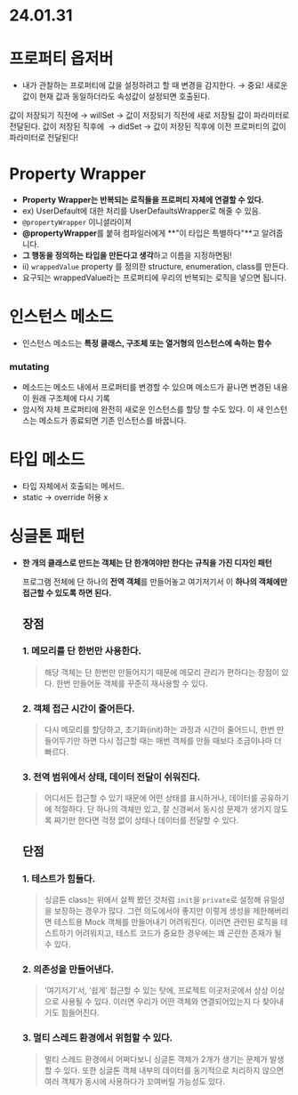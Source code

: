 # 24.01.31

# 프로퍼티 옵저버

- 내가 관찰하는 프로퍼티에 값을 설정하려고 할 때 변경을 감지한다.
→ 중요! 새로운 값이 현재 값과 동일하더라도 속성값이 설정되면 호출된다.

값이 저장되기 직전에 → willSet → 값이 저장되기 직전에 새로 저장될 값이 파라미터로 전달된다.
값이 저장된 직후에  → didSet → 값이 저장된 직후에 이전 프로퍼티의 값이 파라미터로 전달된다!

# **Property Wrapper**

- **Property Wrapper는 반복되는 로직들을 프로퍼티 자체에 연결할 수 있다.**
- ex) UserDefault에 대한 처리를 UserDefaultsWrapper로 해줄 수 있음.
- `@propertyWrapper` 이니셜라이져
- **@propertyWrapper**를 붙혀 컴파일러에게 **"이 타입은 특별하다"**고 알려줍니다.
- **그 행동을 정의하는 타입을 만든다고 생각**하고 이름을 지정하면됨!
- ii) `wrappedValue` property 를 정의한 structure, enumeration, class를 만든다.
- 요구되는 wrappedValue라는 프로퍼티에 우리의 반복되는 로직을 넣으면 됩니다.

# 인스턴스 메소드

- 인스턴스 메소드는 **특정 클래스, 구조체 또는 열거형의 인스턴스에 속하는 함수**

### mutating

- 메소드는 메소드 내에서 프로퍼티를 변경할 수 있으며 메소드가 끝나면 변경된 내용이 원래 구조체에 다시 기록
- 암시적 자체 프로퍼티에 완전히 새로운 인스턴스를 할당 할 수도 있다. 이 새 인스턴스는 메소드가 종료되면 기존 인스턴스를 바꿉니다.

# 타입 메소드

- 타입 자체에서 호출되는 메서드.
- static → override 허용 x

# 싱글톤 패턴

- **한 개의 클래스로 만드는 객체는 단 한개여야만 한다는 규칙을 가진 디자인 패턴**
    
    프로그램 전체에 단 하나의 **전역 객체**를 만들어놓고 여기저기서 이 **하나의 객체에만 접근할 수 있도록 하면 된다.**
    
    ## 장점
    
    ### 1. 메모리를 단 한번만 사용한다.
    
    > 해당 객체는 단 한번만 만들어지기 때문에 메모리 관리가 편하다는 장점이 있다. 
    한번 만들어둔 객체를 꾸준히 재사용할 수 있다.
    > 
    
    ### 2. 객체 접근 시간이 줄어든다.
    
    > 다시 메모리를 할당하고, 초기화(init)하는 과정과 시간이 줄어드니, 
    한번 만들어두기만 하면 다시 접근할 때는 매번 객체를 만들 때보다 조금이나마 더 빠르다.
    > 
    
    ### 3. 전역 범위에서 상태, 데이터 전달이 쉬워진다.
    
    > 어디서든 접근할 수 있기 때문에 어떤 상태를 표시하거나, 데이터를 공유하기에 적절하다. 
    단 하나의 객체만 있고, 잘 신경써서 동시성 문제가 생기지 않도록 짜기만 한다면 
    걱정 없이 상태나 데이터를 전달할 수 있다.
    > 
    
    ## 단점
    
    ### 1. 테스트가 힘들다.
    
    > 싱글톤 class는 위에서 살짝 봤던 것처럼 `init`을 `private`로 설정해 유일성을 보장하는 경우가 많다. 
    그런 의도에서야 좋지만 이렇게 생성을 제한해버리면 테스트용 Mock 객체를 만들어내기 어려워진다. 
    이러면 관련된 로직을 테스트하기 어려워지고, 테스트 코드가 중요한 경우에는 꽤 곤란한 존재가 될 수 있다.
    > 
    
    ### 2. 의존성을 만들어낸다.
    
    > ‘여기저기’서, ‘쉽게’ 접근할 수 있는 탓에, 프로젝트 이곳저곳에서 상상 이상으로 사용될 수 있다. 
    이러면 우리가 어떤 객체와 연결되어있는지 다 찾아내기도 힘들어진다.
    > 
    
    ### 3. 멀티 스레드 환경에서 위험할 수 있다.
    
    > 멀티 스레드 환경에서 어쩌다보니 싱글톤 객체가 2개가 생기는 문제가 발생할 수 있다. 
    또한 싱글톤 객체 내부의 데이터를 동기적으로 처리하지 않으면 여러 객체가 동시에 사용하다가 꼬여버릴 가능성도 있다.
    >